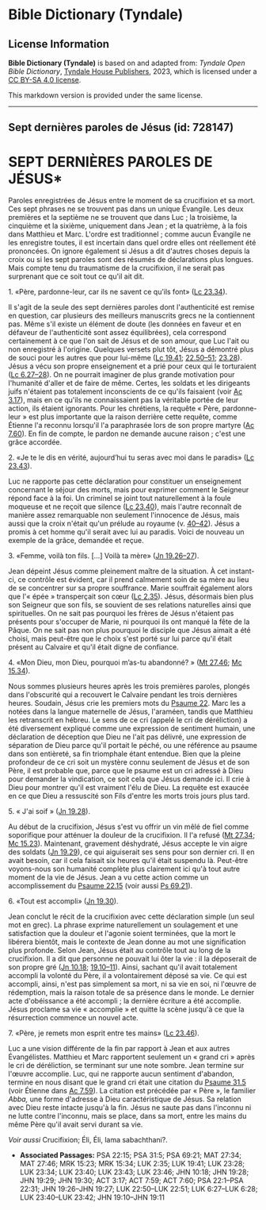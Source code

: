 # Bible Dictionary (Tyndale)

## License Information

**Bible Dictionary (Tyndale)** is based on and adapted from: _Tyndale Open Bible Dictionary_, [Tyndale House Publishers](https://tyndaleopenresources.com/), 2023, which is licensed under a [CC BY-SA 4.0 license](https://creativecommons.org/licenses/by-sa/4.0/legalcode.en).

This markdown version is provided under the same license.



--------------------------------

## Sept dernières paroles de Jésus (id: 728147)

SEPT DERNIÈRES PAROLES DE JÉSUS\*
=================================

Paroles enregistrées de Jésus entre le moment de sa crucifixion et sa mort. Ces sept phrases ne se trouvent pas dans un unique Évangile. Les deux premières et la septième ne se trouvent que dans Luc ; la troisième, la cinquième et la sixième, uniquement dans Jean ; et la quatrième, à la fois dans Matthieu et Marc. L'ordre est traditionnel ; comme aucun Évangile ne les enregistre toutes, il est incertain dans quel ordre elles ont réellement été prononcées. On ignore également si Jésus a dit d'autres choses depuis la croix ou si les sept paroles sont des résumés de déclarations plus longues. Mais compte tenu du traumatisme de la crucifixion, il ne serait pas surprenant que ce soit tout ce qu'il ait dit.

1\. «Père, pardonne\-leur, car ils ne savent ce qu’ils font» ([Lc 23\.34](https://ref.ly/Luke23:34)).

Il s'agit de la seule des sept dernières paroles dont l'authenticité est remise en question, car plusieurs des meilleurs manuscrits grecs ne la contiennent pas. Même s'il existe un élément de doute (les données en faveur et en défaveur de l'authenticité sont assez équilibrées), cela correspond certainement à ce que l'on sait de Jésus et de son amour, que Luc l'ait ou non enregistré à l'origine. Quelques versets plut tôt, Jésus a démontré plus de souci pour les autres que pour lui\-même ([Lc 19\.41](https://ref.ly/Luke19:41); [22\.50–51](https://ref.ly/Luke22:50-Luke22:51); [23\.28](https://ref.ly/Luke23:28)). Jésus a vécu son propre enseignement et a prié pour ceux qui le torturaient ([Lc 6\.27–28](https://ref.ly/Luke6:27-Luke6:28)). On ne pourrait imaginer de plus grande motivation pour l'humanité d'aller et de faire de même. Certes, les soldats et les dirigeants juifs n'étaient pas totalement inconscients de ce qu'ils faisaient (voir [Ac 3\.17](https://ref.ly/Acts3:17)), mais en ce qu'ils ne connaissaient pas la véritable portée de leur action, ils étaient ignorants. Pour les chrétiens, la requête « Père, pardonne\-leur » est plus importante que la raison derrière cette requête, comme Étienne l'a reconnu lorsqu'il l'a paraphrasée lors de son propre martyre ([Ac 7\.60](https://ref.ly/Acts7:60)). En fin de compte, le pardon ne demande aucune raison ; c'est une grâce accordée.

2\. «Je te le dis en vérité, aujourd’hui tu seras avec moi dans le paradis» ([Lc 23\.43](https://ref.ly/Luke23:43)).

Luc ne rapporte pas cette déclaration pour constituer un enseignement concernant le séjour des morts, mais pour exprimer comment le Seigneur répond face à la foi. Un criminel se joint tout naturellement à la foule moqueuse et ne reçoit que silence ([Lc 23\.40](https://ref.ly/Luke23:40)), mais l'autre reconnaît de manière assez remarquable non seulement l'innocence de Jésus, mais aussi que la croix n'était qu'un prélude au royaume (v. [40–42](https://ref.ly/Luke23:40-Luke23:42)). Jésus a promis à cet homme qu'il serait avec lui au paradis. Voici de nouveau un exemple de la grâce, demandée et reçue.

3\. «Femme, voilà ton fils. \[…] Voilà ta mère» ([Jn 19\.26–27](https://ref.ly/John19:26-John19:27)).

Jean dépeint Jésus comme pleinement maître de la situation. À cet instant\-ci, ce contrôle est évident, car il prend calmement soin de sa mère au lieu de se concentrer sur sa propre souffrance. Marie souffrait également alors que l'« épée » transperçait son cœur ([Lc 2\.35](https://ref.ly/Luke2:35)). Jésus, désormais bien plus son Seigneur que son fils, se souvient de ses relations naturelles ainsi que spirituelles. On ne sait pas pourquoi les frères de Jésus n'étaient pas présents pour s'occuper de Marie, ni pourquoi ils ont manqué la fête de la Pâque. On ne sait pas non plus pourquoi le disciple que Jésus aimait a été choisi, mais peut\-être que le choix s'est porté sur lui parce qu'il était présent au Calvaire et qu'il était digne de confiance.

4\. «Mon Dieu, mon Dieu, pourquoi m’as\-tu abandonné? » ([Mt 27\.46](https://ref.ly/Matt27:46); [Mc 15\.34](https://ref.ly/Mark15:34)).

Nous sommes plusieurs heures après les trois premières paroles, plongés dans l'obscurité qui a recouvert le Calvaire pendant les trois dernières heures. Soudain, Jésus crie les premiers mots du [Psaume 22](https://ref.ly/Ps22:1-Ps22:31). Marc les a notées dans la langue maternelle de Jésus, l'araméen, tandis que Matthieu les retranscrit en hébreu. Le sens de ce cri (appelé le cri de déréliction) a été diversement expliqué comme une expression de sentiment humain, une déclaration de déception que Dieu ne l'ait pas délivré, une expression de séparation de Dieu parce qu'il portait le péché, ou une référence au psaume dans son entièreté, sa fin triomphale étant entendue. Bien que la pleine profondeur de ce cri soit un mystère connu seulement de Jésus et de son Père, il est probable que, parce que le psaume est un cri adressé à Dieu pour demander la vindication, ce soit cela que Jésus demande ici. Il crie à Dieu pour montrer qu'il est vraiment l'élu de Dieu. La requête est exaucée en ce que Dieu a ressuscité son Fils d'entre les morts trois jours plus tard.

5\. « J'ai soif » ([Jn 19\.28](https://ref.ly/John19:28)).

Au début de la crucifixion, Jésus s'est vu offrir un vin mêlé de fiel comme soporifique pour atténuer la douleur de la crucifixion. Il l'a refusé ([Mt 27\.34](https://ref.ly/Matt27:34); [Mc 15\.23](https://ref.ly/Mark15:23)). Maintenant, gravement déshydraté, Jésus accepte le vin aigre des soldats ([Jn 19\.29](https://ref.ly/John19:29)), ce qui aiguiserait ses sens pour son dernier cri. Il en avait besoin, car il cela faisait six heures qu'il était suspendu là. Peut\-être voyons\-nous son humanité complète plus clairement ici qu'à tout autre moment de la vie de Jésus. Jean a vu cette action comme un accomplissement du [Psaume 22\.15](https://ref.ly/Ps22:15) (voir aussi [Ps 69\.21](https://ref.ly/Ps69:21)).

6\. «Tout est accompli» ([Jn 19\.30](https://ref.ly/John19:30)).

Jean conclut le récit de la crucifixion avec cette déclaration simple (un seul mot en grec). La phrase exprime naturellement un soulagement et une satisfaction que la douleur et l'agonie soient terminées, que la mort le libérera bientôt, mais le contexte de Jean donne au mot une signification plus profonde. Selon Jean, Jésus était au contrôle tout au long de la crucifixion. Il a dit que personne ne pouvait lui ôter la vie : il la déposerait de son propre gré ([Jn 10\.18](https://ref.ly/John10:18); [19\.10–11](https://ref.ly/John19:10-John19:11)). Ainsi, sachant qu'il avait totalement accompli la volonté du Père, il a volontairement déposé sa vie. Ce qui est accompli, ainsi, n'est pas simplement sa mort, ni sa vie en soi, ni l'œuvre de rédemption, mais la raison totale de sa présence dans le monde. Le dernier acte d'obéissance a été accompli ; la dernière écriture a été accomplie. Jésus proclame sa vie « accomplie » et quitte la scène jusqu'à ce que la résurrection commence un nouvel acte.

7\. «Père, je remets mon esprit entre tes mains» ([Lc 23\.46](https://ref.ly/Luke23:46)).

Luc a une vision différente de la fin par rapport à Jean et aux autres Évangélistes. Matthieu et Marc rapportent seulement un « grand cri » après le cri de déréliction, se terminant sur une note sombre. Jean termine sur l'œuvre accomplie. Luc, qui ne rapporte aucun sentiment d'abandon, termine en nous disant que le grand cri était une citation du [Psaume 31\.5](https://ref.ly/Ps31:5) (voir Étienne dans [Ac 7\.59](https://ref.ly/Acts7:59)). La citation est précédée par « Père », le familier *Abba,* une forme d'adresse à Dieu caractéristique de Jésus. Sa relation avec Dieu reste intacte jusqu'à la fin. Jésus ne saute pas dans l'inconnu ni ne lutte contre l'inconnu, mais se place, dans sa mort, entre les mains du même Père qu'il avait servi durant sa vie.

*Voir aussi* Crucifixion; Éli, Éli, lama sabachthani?.

* **Associated Passages:** PSA 22:15; PSA 31:5; PSA 69:21; MAT 27:34; MAT 27:46; MRK 15:23; MRK 15:34; LUK 2:35; LUK 19:41; LUK 23:28; LUK 23:34; LUK 23:40; LUK 23:43; LUK 23:46; JHN 10:18; JHN 19:28; JHN 19:29; JHN 19:30; ACT 3:17; ACT 7:59; ACT 7:60; PSA 22:1–PSA 22:31; JHN 19:26–JHN 19:27; LUK 22:50–LUK 22:51; LUK 6:27–LUK 6:28; LUK 23:40–LUK 23:42; JHN 19:10–JHN 19:11

